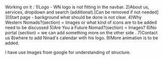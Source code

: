Working on it :
1)Logo - WN logo is not fitting in the navbar.
2)About us, services, dropdown and search (additional).[Can be removed if not needed]
3)Start page - background what should be done is not clear.
4)Why Western Nomads?(section) = Images or what kind of icons are to be added need to be discussed
5)Are You a Future Nomad?(section) = Images?
6)No portal (section) =  we can add something more on the other side .
7)Contact us
8)where to add Ninad's calendar with his logo.
9)More animation is to be added.

I have use Images from google for understanding of structure.
